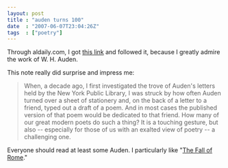 ```yaml
---
layout: post
title : "auden turns 100"
date  : "2007-06-07T23:04:26Z"
tags  : ["poetry"]
---
```

Through aldaily.com, I got [this
link](http://www.christianitytoday.com/books/features/rumorsofglory/070604.html)
and followed it, because I greatly admire the work of W. H. Auden.

This note really did surprise and impress me:

> When, a decade ago, I first investigated the trove of Auden's letters held by
> the New York Public Library, I was struck by how often Auden turned over a
> sheet of stationery and, on the back of a letter to a friend, typed out a
> draft of a poem. And in most cases the published version of that poem would
> be dedicated to that friend. How many of our great modern poets do such a
> thing?  It is a touching gesture, but also -- especially for those of us with
> an exalted view of poetry -- a challenging one.

Everyone should read at least some Auden.  I particularly like "[The Fall of
Rome](http://www.poets.org/viewmedia.php/prmMID/15546)."


